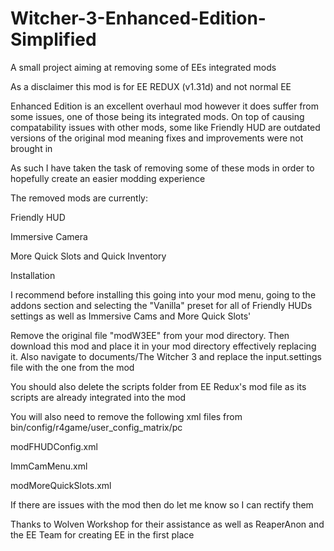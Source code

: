 # Witcher-3-Enhanced-Edition-Simplified
A small project aiming at removing some of EEs integrated mods

As a disclaimer this mod is for EE REDUX (v1.31d) and not normal EE

Enhanced Edition is an excellent overhaul mod however it does suffer from some issues, one of those being its integrated mods.
On top of causing compatability issues with other mods, some like Friendly HUD are outdated versions of the original mod meaning fixes and improvements were not brought in

As such I have taken the task of removing some of these mods in order to hopefully create an easier modding experience

The removed mods are currently:

Friendly HUD

Immersive Camera

More Quick Slots and Quick Inventory



Installation

I recommend before installing this going into your mod menu, going to the addons section and selecting the "Vanilla" preset for all of Friendly HUDs settings as well as Immersive Cams and More Quick Slots'

Remove the original file "modW3EE" from your mod directory. Then download this mod and place it in your mod directory effectively replacing it. Also navigate to documents/The Witcher 3 and replace the input.settings file with the one from the mod

You should also delete the scripts folder from EE Redux's mod file as its scripts are already integrated into the mod

You will also need to remove the following xml files from bin/config/r4game/user_config_matrix/pc

modFHUDConfig.xml

ImmCamMenu.xml

modMoreQuickSlots.xml



If there are issues with the mod then do let me know so I can rectify them

Thanks to Wolven Workshop for their assistance as well as ReaperAnon and the EE Team for creating EE in the first place
